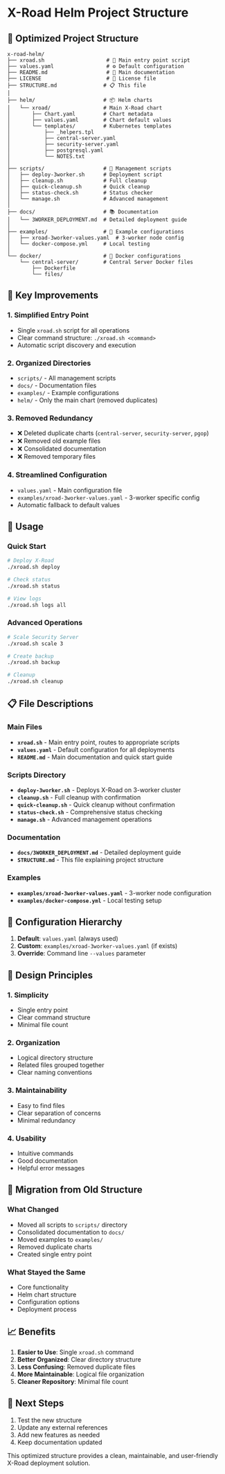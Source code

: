 # X-Road Helm Project Structure

## 📁 Optimized Project Structure

```
x-road-helm/
├── xroad.sh                    # 🚀 Main entry point script
├── values.yaml                 # ⚙️ Default configuration
├── README.md                   # 📖 Main documentation
├── LICENSE                     # 📄 License file
├── STRUCTURE.md               # 📋 This file
│
├── helm/                      # 📦 Helm charts
│   └── xroad/                 # Main X-Road chart
│       ├── Chart.yaml         # Chart metadata
│       ├── values.yaml        # Chart default values
│       └── templates/         # Kubernetes templates
│           ├── _helpers.tpl
│           ├── central-server.yaml
│           ├── security-server.yaml
│           ├── postgresql.yaml
│           └── NOTES.txt
│
├── scripts/                   # 🔧 Management scripts
│   ├── deploy-3worker.sh      # Deployment script
│   ├── cleanup.sh             # Full cleanup
│   ├── quick-cleanup.sh       # Quick cleanup
│   ├── status-check.sh        # Status checker
│   └── manage.sh              # Advanced management
│
├── docs/                      # 📚 Documentation
│   └── 3WORKER_DEPLOYMENT.md  # Detailed deployment guide
│
├── examples/                  # 📝 Example configurations
│   ├── xroad-3worker-values.yaml  # 3-worker node config
│   └── docker-compose.yml     # Local testing
│
└── docker/                    # 🐳 Docker configurations
    └── central-server/        # Central Server Docker files
        ├── Dockerfile
        └── files/
```

## 🎯 Key Improvements

### 1. **Simplified Entry Point**
- Single `xroad.sh` script for all operations
- Clear command structure: `./xroad.sh <command>`
- Automatic script discovery and execution

### 2. **Organized Directories**
- `scripts/` - All management scripts
- `docs/` - Documentation files
- `examples/` - Example configurations
- `helm/` - Only the main chart (removed duplicates)

### 3. **Removed Redundancy**
- ❌ Deleted duplicate charts (`central-server`, `security-server`, `pgop`)
- ❌ Removed old example files
- ❌ Consolidated documentation
- ❌ Removed temporary files

### 4. **Streamlined Configuration**
- `values.yaml` - Main configuration file
- `examples/xroad-3worker-values.yaml` - 3-worker specific config
- Automatic fallback to default values

## 🚀 Usage

### Quick Start
```bash
# Deploy X-Road
./xroad.sh deploy

# Check status
./xroad.sh status

# View logs
./xroad.sh logs all
```

### Advanced Operations
```bash
# Scale Security Server
./xroad.sh scale 3

# Create backup
./xroad.sh backup

# Cleanup
./xroad.sh cleanup
```

## 📋 File Descriptions

### Main Files
- **`xroad.sh`** - Main entry point, routes to appropriate scripts
- **`values.yaml`** - Default configuration for all deployments
- **`README.md`** - Main documentation and quick start guide

### Scripts Directory
- **`deploy-3worker.sh`** - Deploys X-Road on 3-worker cluster
- **`cleanup.sh`** - Full cleanup with confirmation
- **`quick-cleanup.sh`** - Quick cleanup without confirmation
- **`status-check.sh`** - Comprehensive status checking
- **`manage.sh`** - Advanced management operations

### Documentation
- **`docs/3WORKER_DEPLOYMENT.md`** - Detailed deployment guide
- **`STRUCTURE.md`** - This file explaining project structure

### Examples
- **`examples/xroad-3worker-values.yaml`** - 3-worker node configuration
- **`examples/docker-compose.yml`** - Local testing setup

## 🔧 Configuration Hierarchy

1. **Default**: `values.yaml` (always used)
2. **Custom**: `examples/xroad-3worker-values.yaml` (if exists)
3. **Override**: Command line `--values` parameter

## 🎨 Design Principles

### 1. **Simplicity**
- Single entry point
- Clear command structure
- Minimal file count

### 2. **Organization**
- Logical directory structure
- Related files grouped together
- Clear naming conventions

### 3. **Maintainability**
- Easy to find files
- Clear separation of concerns
- Minimal redundancy

### 4. **Usability**
- Intuitive commands
- Good documentation
- Helpful error messages

## 🔄 Migration from Old Structure

### What Changed
- Moved all scripts to `scripts/` directory
- Consolidated documentation to `docs/`
- Moved examples to `examples/`
- Removed duplicate charts
- Created single entry point

### What Stayed the Same
- Core functionality
- Helm chart structure
- Configuration options
- Deployment process

## 📈 Benefits

1. **Easier to Use**: Single `xroad.sh` command
2. **Better Organized**: Clear directory structure
3. **Less Confusing**: Removed duplicate files
4. **More Maintainable**: Logical file organization
5. **Cleaner Repository**: Minimal file count

## 🚀 Next Steps

1. Test the new structure
2. Update any external references
3. Add new features as needed
4. Keep documentation updated

This optimized structure provides a clean, maintainable, and user-friendly X-Road deployment solution.
